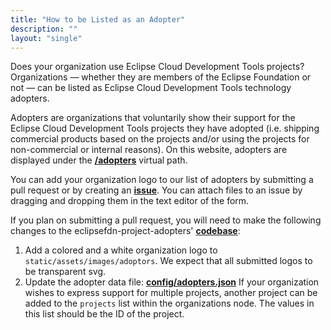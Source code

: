 ```yaml
---
title: "How to be Listed as an Adopter"
description: ""
layout: "single"
---
```


Does your organization use Eclipse Cloud Development Tools projects? Organizations — whether they are members of the Eclipse Foundation or not — can be listed as Eclipse Cloud Development Tools technology adopters.

Adopters are organizations that voluntarily show their support for the Eclipse Cloud Development Tools projects they have adopted (i.e. shipping commercial products based on the projects and/or using the projects for non-commercial or internal reasons). On this website, adopters are displayed under the **[/adopters](/adopters/)** virtual path.

You can add your organization logo to our list of adopters by submitting a pull request or by creating an **[issue](https://github.com/EclipseFdn/eclipsefdn-project-adopters/issues/new?template=adopter_request.md)**. You can attach files to an issue by dragging and dropping them in the text editor of the form.

If you plan on submitting a pull request, you will need to make the following changes to the eclipsefdn-project-adopters' **[codebase](https://github.com/EclipseFdn/eclipsefdn-project-adopters)**: 

1. Add a colored and a white organization logo to `static/assets/images/adoptors`. We expect that all submitted logos to be transparent svg.
2. Update the adopter data file: **[config/adopters.json](https://github.com/EclipseFdn/eclipsefdn-project-adopters/blob/master/config/adopters.json)** If your organization wishes to express support for multiple projects, another project can be added to the `projects` list within the organizations node. The values in this list should be the ID of the project.